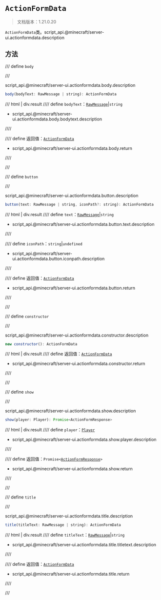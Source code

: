 # `ActionFormData`

> 文档版本：1.21.0.20

`ActionFormData`类。script_api.@minecraft/server-ui.actionformdata.description

## 方法

/// define
`body`


///

script_api.@minecraft/server-ui.actionformdata.body.description

```js
body(bodyText: RawMessage | string): ActionFormData
```

/// html | div.result
//// define
`bodyText`：[`RawMessage`](../../server/1.8.0/rawmessage.md)|`string`

- script_api.@minecraft/server-ui.actionformdata.body.bodytext.description


////

//// define
返回值：[`ActionFormData`](./actionformdata.md)

- script_api.@minecraft/server-ui.actionformdata.body.return


////

///


/// define
`button`


///

script_api.@minecraft/server-ui.actionformdata.button.description

```js
button(text: RawMessage | string, iconPath?: string): ActionFormData
```

/// html | div.result
//// define
`text`：[`RawMessage`](../../server/1.8.0/rawmessage.md)|`string`

- script_api.@minecraft/server-ui.actionformdata.button.text.description


////

//// define
`iconPath`：`string`|`undefined`

- script_api.@minecraft/server-ui.actionformdata.button.iconpath.description


////

//// define
返回值：[`ActionFormData`](./actionformdata.md)

- script_api.@minecraft/server-ui.actionformdata.button.return


////

///


/// define
`constructor`


///

script_api.@minecraft/server-ui.actionformdata.constructor.description

```js
new constructor(): ActionFormData
```

/// html | div.result
//// define
返回值：[`ActionFormData`](./actionformdata.md)

- script_api.@minecraft/server-ui.actionformdata.constructor.return


////

///


/// define
`show`


///

script_api.@minecraft/server-ui.actionformdata.show.description

```js
show(player: Player): Promise<ActionFormResponse>
```

/// html | div.result
//// define
`player`：[`Player`](../../server/1.8.0/player.md)

- script_api.@minecraft/server-ui.actionformdata.show.player.description


////

//// define
返回值：<code>Promise&lt;<a href="../actionformresponse/">ActionFormResponse</a>&gt;</code>

- script_api.@minecraft/server-ui.actionformdata.show.return


////

///


/// define
`title`


///

script_api.@minecraft/server-ui.actionformdata.title.description

```js
title(titleText: RawMessage | string): ActionFormData
```

/// html | div.result
//// define
`titleText`：[`RawMessage`](../../server/1.8.0/rawmessage.md)|`string`

- script_api.@minecraft/server-ui.actionformdata.title.titletext.description


////

//// define
返回值：[`ActionFormData`](./actionformdata.md)

- script_api.@minecraft/server-ui.actionformdata.title.return


////

///

